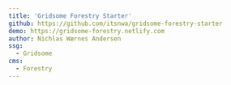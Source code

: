 ```yaml
---
title: 'Gridsome Forestry Starter'
github: https://github.com/itsnwa/gridsome-forestry-starter
demo: https://gridsome-forestry.netlify.com
author: Nichlas Wærnes Andersen
ssg:
  - Gridsome
cms:
  - Forestry
---
```

